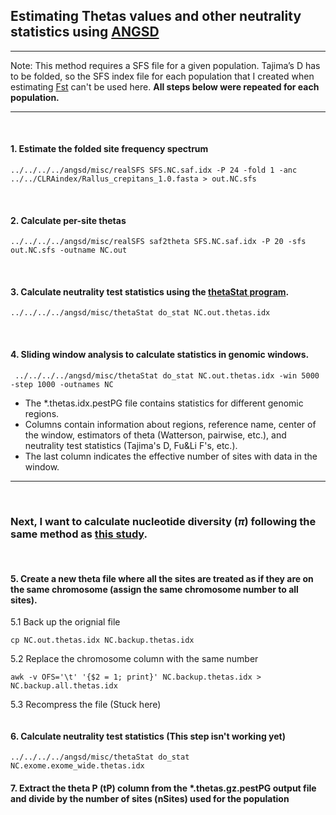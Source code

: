 ## Estimating Thetas values and other neutrality statistics using [ANGSD](http://popgen.dk/angsd/index.php/Thetas,Tajima,Neutrality_tests)
---
Note: This method requires a SFS file for a given population. Tajima’s D has to be folded, so the SFS index file for each population that I created when estimating [Fst](https://github.com/gausec/KingRailPopGen/blob/main/analyses/ANGSD/FST.md) can't be used here. **All steps below were repeated for each population.**
&nbsp;

--- 
&nbsp;

#### 1. Estimate the folded site frequency spectrum
```
../../../../angsd/misc/realSFS SFS.NC.saf.idx -P 24 -fold 1 -anc ../../CLRAindex/Rallus_crepitans_1.0.fasta > out.NC.sfs
```
&nbsp;

#### 2. Calculate per-site thetas
```
../../../../angsd/misc/realSFS saf2theta SFS.NC.saf.idx -P 20 -sfs out.NC.sfs -outname NC.out
```

&nbsp;
#### 3. Calculate neutrality test statistics using the [thetaStat program](http://www.popgen.dk/angsd/index.php/ThetaStat).
```
../../../../angsd/misc/thetaStat do_stat NC.out.thetas.idx
```
&nbsp;
#### 4. Sliding window analysis to calculate statistics in genomic windows.
```
 ../../../../angsd/misc/thetaStat do_stat NC.out.thetas.idx -win 5000 -step 1000 -outnames NC
```
- The *.thetas.idx.pestPG file contains statistics for different genomic regions.
- Columns contain information about regions, reference name, center of the window, estimators of theta (Watterson, pairwise, etc.), and neutrality test statistics (Tajima's D, Fu&Li F's, etc.).
- The last column indicates the effective number of sites with data in the window.
---
&nbsp;
### Next, I want to calculate nucleotide diversity ($\pi$) following the same method as [this study](https://bmcecolevol.biomedcentral.com/articles/10.1186/s12862-018-1209-y).

&nbsp;
#### 5. Create a new theta file where all the sites are treated as if they are on the same chromosome (assign the same chromosome number to all sites). 
5.1 Back up the orignial file
```
cp NC.out.thetas.idx NC.backup.thetas.idx
```
5.2 Replace the chromosome column with the same number
```
awk -v OFS='\t' '{$2 = 1; print}' NC.backup.thetas.idx > NC.backup.all.thetas.idx
```
5.3 Recompress the file (Stuck here)
```

```
#### 6. Calculate neutrality test statistics (This step isn't working yet)
```
../../../../angsd/misc/thetaStat do_stat NC.exome.exome_wide.thetas.idx
```

#### 7. Extract the theta P (tP) column from the *.thetas.gz.pestPG output file and divide by the number of sites (nSites) used for the population



